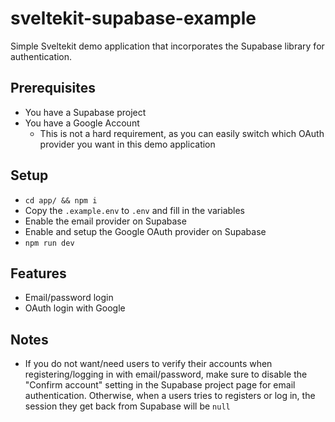 # sveltekit-supabase-example

Simple Sveltekit demo application that incorporates the Supabase library for authentication.

## Prerequisites
- You have a Supabase project
- You have a Google Account 
  - This is not a hard requirement, as you can easily switch which OAuth provider you want in this demo application

## Setup
- `cd app/ && npm i`
- Copy the `.example.env` to `.env` and fill in the variables
- Enable the email provider on Supabase
- Enable and setup the  Google OAuth provider on Supabase
- `npm run dev`

## Features
- Email/password login
- OAuth login with Google

## Notes
- If you do not want/need users to verify their accounts when registering/logging in with email/password, make sure to disable the "Confirm account" setting in the Supabase project page for email authentication. Otherwise, when a users tries to registers or log in, the session they get back from Supabase will be `null`
